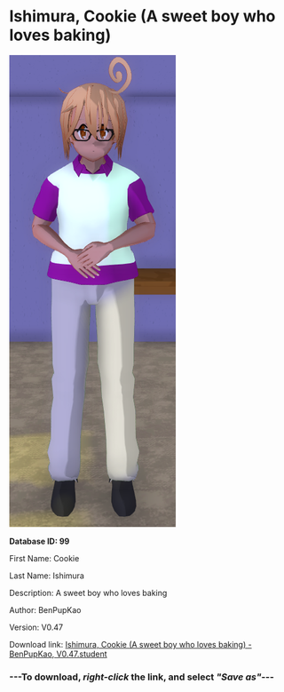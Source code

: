 # Ishimura, Cookie (A sweet boy who loves baking)

<img src="https://raw.githubusercontent.com/Arbiter1223/Daigaku-Gurashi-Custom-Students/master/Students/Files/Ishimura%2C%20Cookie%20(A%20sweet%20boy%20who%20loves%20baking).png" title="Ishimura, Cookie (A sweet boy who loves baking) - BenPupKao, V0.47">

**Database ID: 99**

First Name: Cookie

Last Name: Ishimura

Description: A sweet boy who loves baking

Author: BenPupKao

Version: V0.47

Download link: <a href="https://raw.githubusercontent.com/Arbiter1223/Daigaku-Gurashi-Custom-Students/master/Students/Files/Ishimura%2C%20Cookie%20(A%20sweet%20boy%20who%20loves%20baking)%20-%20BenPupKao%2C%20V0.47.student">Ishimura, Cookie (A sweet boy who loves baking) - BenPupKao, V0.47.student</a>

### ---**To download, _right-click_ the link, and select _"Save as"_**---
